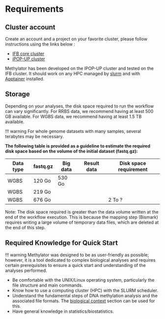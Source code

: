 # Requirements

## Cluster account 

Create an account and a project on your favorite cluster, please follow instructions using the links below :    
- [IFB core cluster](https://parisepigenetics.github.io/bibs/cluster/ifb/#/cluster/)  
- [iPOP-UP cluster](https://parisepigenetics.github.io/bibs/cluster/ipopup/#/cluster/)

Methylator has been developed on the IPOP-UP cluster and tested on the IFB cluster. It should work on any HPC managed by [slurm](https://slurm.schedmd.com/quickstart.html) and with [Apptainer](https://apptainer.org/) installed. 

## Storage 

Depending on your analyses, the disk space required to run the workflow can vary significantly. For RRBS data, we recommend having at least 500 GB available. For WGBS data, we recommend having at least 1.5 TB available.

!!! warning
    For whole genome datasets with many samples, several terabytes may be necessary.

**The following table is provided as a guideline to estimate the required disk space based on the volume of the initial dataset (fastq.gz):**

| Data type | fastq.gz | Big data | Result data | Disk space requirement |
| --------- | -------- | -------- | ----------- | ---------------------- | 
|    WGBS   | 120 Go   | 530 Go   |             |                        |
|    WGBS   | 219 Go   |          |             |                        |
|    WGBS   | 676 Go   |          |             |          2 To ?        | 

Note: The disk space required is greater than the data volume written at the end of the workflow execution. This is because the mapping step (Bismark) requires writing a large volume of temporary data files, which are deleted at the end of this step.

## Required Knowledge for Quick Start

!!! warning
    Methylator was designed to be as user-friendly as possible; however, it is a tool dedicated to complex biological analyses and requires certain prerequisites to ensure a quick start and understanding of the analyses performed.

- Be comfortable with the UNIX/Linux operating system, particularly the file structure and main commands.
- Know how to use a computing cluster (HPC) with the SLURM scheduler.
-  Understand the fundamental steps of DNA methylation analysis and the associated file formats. The [biological context](biological_context.md) section can be used for this.
-  Have general knowledge in statistics/biostatistics.
